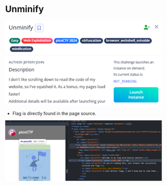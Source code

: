 # Unminify


![image.png](image.png)

- Flag is directly found in the page source.

![image.png](image%201.png)

